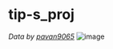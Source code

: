 # tip-s_proj

*Data by [pavan9065](https://www.kaggle.com/datasets/pavan9065/air-pollution)*
![image](https://github.com/TanVietNov/tip-s_proj/assets/111436959/11c01149-8aae-4075-9e98-918c58675f3f)
